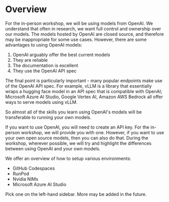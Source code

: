 # Overview

For the in-person workshop, we will be using models from OpenAI. We understand that often in research, we want full control and ownership over our models. The models hosted by OpenAI are closed source, and therefore may be inappropriate for some use cases. However, there are some advantages to using OpenAI models:

1. OpenAI arguably offer the best current models
2. They are reliable
3. The documentation is excellent
4. They use the OpenAI API spec

The final point is particularly important - many popular endpoints make use of the OpenAI API spec. For example, vLLM is a library that essentially wraps a hugging face model in an API spec that is compatible with OpenAI; Microsoft Azure AI Studio, Google Vertex AI, Amazon AWS Bedrock all offer ways to serve models using vLLM.

So almost all of the skills you learn using OpenAI's models will be transferable to running your own models.

If you want to use OpenAI, you will need to create an API key. For the in-person workshop, we will provide you with one. However, if you want to use your own open source models, then you can also do that. During the workshop, wherever possible, we will try and highlight the differences between using OpenAI and your own models.

We offer an overview of how to setup various environments:

- GitHub Codespaces
- RunPod
- Nvidia NIMs
- Microsoft Azure AI Studio

Pick one on the left-hand sidebar. More may be added in the future.
